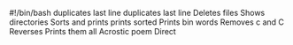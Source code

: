 #!/bin/bash
duplicates last line
duplicates last line
Deletes files
Shows directories
Sorts and prints
prints sorted
Prints bin words
Removes c and C
Reverses
Prints them all
Acrostic poem
Direct
